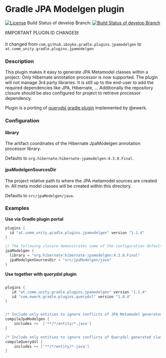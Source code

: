 # Gradle JPA Modelgen plugin

[![License](https://img.shields.io/badge/license-Apache%202-blue.svg)](#copyright-and-license)
Build Status of develop Branch: [![Build Status of develop Branch](https://travis-ci.org/iboyko/gradle-plugins.svg?branch=develop)](https://travis-ci.org/iboyko/gradle-plugins)

:exclamation:IMPORTANT PLUGIN ID CHANGES:exclamation:

It changed from `com.github.iboyko.gradle.plugins.jpamodelgen` to `at.comm_unity.gradle.plugins.jpamodelgen`

### Description

This plugin makes it easy to generate JPA Metamodel classes within a project. 
Only Hibernate annotation processor is now supported. The plugin will not manage 3rd party libraries. 
It is still up to the end-user to add the required dependencies like JPA, Hibernate, ... 
Additionally the repository closure should be also configured for project to retrieve processor dependency.

Plugin is a porting of [querydsl gradle plugin](https://github.com/ewerk/gradle-plugins) implemented by @ewerk.

### Configuration

#### library
The artifact coordinates of the Hibernate JpaModelgen annotation processor library.

Defaults to `org.hibernate:hibernate-jpamodelgen:4.3.8.Final`.

#### jpaModelgenSourcesDir
The project relative path to where the JPA metamodel sources are created in. 
All meta model classes will be created within this directory.

Defaults to `src/jpaModelgen/java`.

### Examples

__Use via Gradle plugin portal__

```groovy
plugins {
  id "at.comm_unity.gradle.plugins.jpamodelgen" version "1.1.4"
}

// The following closure demonstrates some of the configuration defaults and is not necessary.
jpaModelgen {
  library = "org.hibernate:hibernate-jpamodelgen:4.3.8.Final"
  jpaModelgenSourcesDir = "src/jpaModelgen/java"
}

```

__Use together with querydsl plugin__

```groovy

plugins {
   id "at.comm_unity.gradle.plugins.jpamodelgen" version "1.1.4"
   id "com.ewerk.gradle.plugins.querydsl" version "1.0.4"
}


/* Include only entities to ignore conflicts of JPA Metamodel generated classes usage */
compileJpaModelgen {
    includes +=  ['**/*/entity/*.java']
}

/* Include only entities to ignore conflicts of Querydsl generated classes usage */
compileQuerydsl {
	includes += ['**/*/entity/*.java']
}

```

